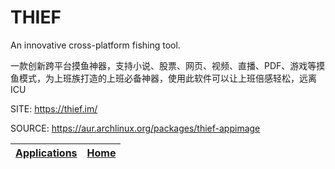 # THIEF
 
 An innovative cross-platform fishing tool.
 
 一款创新跨平台摸鱼神器，支持小说、股票、网页、视频、直播、PDF、游戏等摸鱼模式，为上班族打造的上班必备神器，使用此软件可以让上班倍感轻松，远离 ICU

 SITE: https://thief.im/

 SOURCE: https://aur.archlinux.org/packages/thief-appimage

 | [Applications](https://portable-linux-apps.github.io/apps.html) | [Home](https://portable-linux-apps.github.io)
 | --- | --- |
